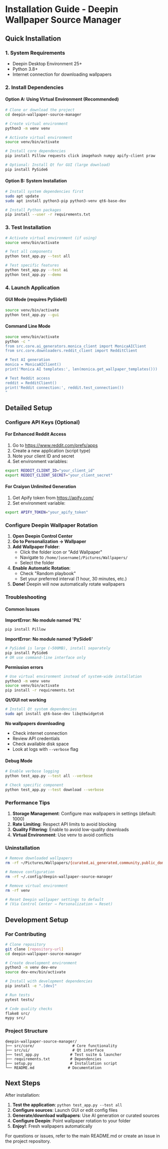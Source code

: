 # Installation Guide - Deepin Wallpaper Source Manager

## Quick Installation

### 1. System Requirements
- Deepin Desktop Environment 25+
- Python 3.8+
- Internet connection for downloading wallpapers

### 2. Install Dependencies

#### Option A: Using Virtual Environment (Recommended)
```bash
# Clone or download the project
cd deepin-wallpaper-source-manager

# Create virtual environment
python3 -m venv venv

# Activate virtual environment
source venv/bin/activate

# Install core dependencies
pip install Pillow requests click imagehash numpy apify-client praw

# Optional: Install Qt for GUI (large download)
pip install PySide6
```

#### Option B: System Installation
```bash
# Install system dependencies first
sudo apt update
sudo apt install python3-pip python3-venv qt6-base-dev

# Install Python packages
pip install --user -r requirements.txt
```

### 3. Test Installation
```bash
# Activate virtual environment (if using)
source venv/bin/activate

# Test all components
python test_app.py --test all

# Test specific features
python test_app.py --test ai
python test_app.py --demo
```

### 4. Launch Application

#### GUI Mode (requires PySide6)
```bash
source venv/bin/activate
python test_app.py --gui
```

#### Command Line Mode
```bash
source venv/bin/activate
python -c "
from src.core.ai_generators.monica_client import MonicaAIClient
from src.core.downloaders.reddit_client import RedditClient

# Test AI generation
monica = MonicaAIClient()
print('Monica AI templates:', len(monica.get_wallpaper_templates()))

# Test Reddit access
reddit = RedditClient()
print('Reddit connection:', reddit.test_connection())
"
```

## Detailed Setup

### Configure API Keys (Optional)

#### For Enhanced Reddit Access
1. Go to https://www.reddit.com/prefs/apps
2. Create a new application (script type)
3. Note your client ID and secret
4. Set environment variables:
```bash
export REDDIT_CLIENT_ID="your_client_id"
export REDDIT_CLIENT_SECRET="your_client_secret"
```

#### For Craiyon Unlimited Generation
1. Get Apify token from https://apify.com/
2. Set environment variable:
```bash
export APIFY_TOKEN="your_apify_token"
```

### Configure Deepin Wallpaper Rotation

1. **Open Deepin Control Center**
2. **Go to Personalization → Wallpaper**
3. **Add Wallpaper Folder**:
   - Click the folder icon or "Add Wallpaper"
   - Navigate to `/home/[username]/Pictures/Wallpapers/`
   - Select the folder
4. **Enable Automatic Rotation**:
   - Check "Random playbook"
   - Set your preferred interval (1 hour, 30 minutes, etc.)
5. **Done!** Deepin will now automatically rotate wallpapers

### Troubleshooting

#### Common Issues

**ImportError: No module named 'PIL'**
```bash
pip install Pillow
```

**ImportError: No module named 'PySide6'**
```bash
# PySide6 is large (~500MB), install separately
pip install PySide6
# OR use command-line interface only
```

**Permission errors**
```bash
# Use virtual environment instead of system-wide installation
python3 -m venv venv
source venv/bin/activate
pip install -r requirements.txt
```

**Qt/GUI not working**
```bash
# Install Qt system dependencies
sudo apt install qt6-base-dev libqt6widgets6
```

**No wallpapers downloading**
- Check internet connection
- Review API credentials
- Check available disk space
- Look at logs with `--verbose` flag

#### Debug Mode
```bash
# Enable verbose logging
python test_app.py --test all --verbose

# Check specific component
python test_app.py --test download --verbose
```

### Performance Tips

1. **Storage Management**: Configure max wallpapers in settings (default: 1000)
2. **Rate Limiting**: Respect API limits to avoid blocking
3. **Quality Filtering**: Enable to avoid low-quality downloads
4. **Virtual Environment**: Use venv to avoid conflicts

### Uninstallation

```bash
# Remove downloaded wallpapers
rm -rf ~/Pictures/Wallpapers/{curated,ai_generated,community,public_domain}

# Remove configuration
rm -rf ~/.config/deepin-wallpaper-source-manager

# Remove virtual environment
rm -rf venv

# Reset Deepin wallpaper settings to default
# (Via Control Center → Personalization → Reset)
```

## Development Setup

### For Contributing

```bash
# Clone repository
git clone [repository-url]
cd deepin-wallpaper-source-manager

# Create development environment
python3 -m venv dev-env
source dev-env/bin/activate

# Install with development dependencies
pip install -e ".[dev]"

# Run tests
pytest tests/

# Code quality checks
flake8 src/
mypy src/
```

### Project Structure
```
deepin-wallpaper-source-manager/
├── src/core/                 # Core functionality
├── src/ui/                   # Qt interface
├── test_app.py              # Test suite & launcher
├── requirements.txt         # Dependencies
├── setup.py                 # Installation script
└── README.md               # Documentation
```

## Next Steps

After installation:

1. **Test the application**: `python test_app.py --test all`
2. **Configure sources**: Launch GUI or edit config files
3. **Generate/download wallpapers**: Use AI generation or curated sources
4. **Configure Deepin**: Point wallpaper rotation to your folder
5. **Enjoy!**: Fresh wallpapers automatically

For questions or issues, refer to the main README.md or create an issue in the project repository.